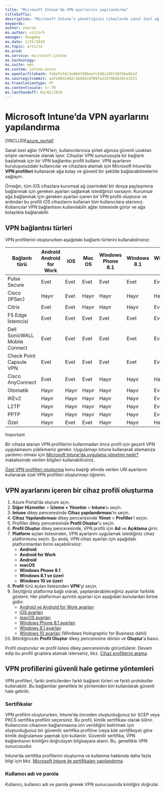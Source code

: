 ```yaml
---
title: "Microsoft Intune’da VPN ayarlarını yapılandırma"
titleSuffix: 
description: "Microsoft Intune’u yönettiğiniz cihazlarda sanal özel ağ (VPN) bağlantılarını yapılandırmak için kullanmayı öğrenin."
keywords: 
author: vhorne
ms.author: victorh
manager: dougeby
ms.date: 1/25/2018
ms.topic: article
ms.prod: 
ms.service: microsoft-intune
ms.technology: 
ms.suite: ems
ms.custom: intune-azure
ms.openlocfilehash: feba7e7dc3e88d7d9beefc548c20bf19fbba662d
ms.sourcegitcommit: aafed032492c1b5861d7097a335f9bbb29ce3221
ms.translationtype: HT
ms.contentlocale: tr-TR
ms.lasthandoff: 03/02/2018
---
```

# <a name="how-to-configure-vpn-settings-in-microsoft-intune"></a>Microsoft Intune’da VPN ayarlarını yapılandırma

[!INCLUDE[azure_portal](./includes/azure_portal.md)]

Sanal özel ağlar (VPN’ler), kullanıcılarınıza şirket ağınıza güvenli uzaktan erişim vermenize olanak tanır. Cihazlar VPN sunucusuyla bir bağlantı başlatmak için bir VPN bağlantısı profili kullanır. VPN ayarlarını kuruluşunuzdaki kullanıcılar ve cihazlara atamak için Microsoft Intune’da **VPN profilleri** kullanarak ağa kolay ve güvenli bir şekilde bağlanabilmelerini sağlayın.

Örneğin, tüm iOS cihazlara kurumsal ağ üzerindeki bir dosya paylaşımına bağlanmak için gereken ayarları sağlamak istediğinizi varsayın. Kurumsal ağa bağlanmak için gereken ayarları içeren bir VPN profili oluşturur ve ardından bu profili iOS cihazlarını kullanan tüm kullanıcılara atarsınız. Kullanıcılar VPN bağlantısını kullanılabilir ağlar listesinde görür ve ağa kolaylıkla bağlanabilir.

## <a name="vpn-connection-types"></a>VPN bağlantısı türleri

VPN profillerini oluştururken aşağıdaki bağlantı türlerini kullanabilirsiniz:

|Bağlantı türü|Android<br>Android for Work|iOS|Mac OS|Windows Phone 8.1|Windows 8.1|Windows 10|
|-|-|-|-|-|-|-|
|Pulse Secure|Evet|Evet|Evet|Evet|Evet|Evet|
|Cisco (IPSec)|Hayır|Evet|Hayır|Hayır|Hayır|Hayır|
|Citrix|Evet|Evet|Hayır|Hayır|Hayır|Evet|
|F5 Edge İstemcisi|Evet|Evet|Evet|Evet|Evet|Evet|
|Dell SonicWALL Mobile Connect|Evet|Evet|Evet|Evet|Evet|Evet|
|Check Point Capsule VPN|Evet|Evet|Evet|Evet|Evet|Evet|
|Cisco AnyConnect|Evet|Evet|Evet|Hayır|Hayır|Hayır|
|Otomatik|Hayır|Hayır|Hayır|Hayır|Hayır|Evet|
|IKEv2|Hayır|Hayır|Hayır|Hayır|Hayır|Evet|
|L2TP|Hayır|Hayır|Hayır|Hayır|Hayır|Evet|
|PPTP|Hayır|Hayır|Hayır|Hayır|Hayır|Evet|
|Özel|Hayır|Evet|Evet|Hayır|Hayır|Hayır|


> [!IMPORTANT]
> Bir cihaza atanan VPN profillerini kullanmadan önce profil için geçerli VPN uygulamasını yüklemeniz gerekir. Uygulamayı Intune kullanarak atamanıza yardımcı olması için [Microsoft Intune'da uygulama yönetimi nedir?](app-management.md) makalesinde verilen bilgileri kullanabilirsiniz.  

[Özel VPN profilleri oluşturma](custom-vpn-profiles-create.md) konu başlığı altında verilen URI ayarlarını kullanarak özel VPN profilleri oluşturmayı öğrenin.     

## <a name="create-a-device-profile-containing-vpn-settings"></a>VPN ayarlarını içeren bir cihaz profili oluşturma

1. Azure Portal’da oturum açın.
2. **Diğer Hizmetler** > **İzleme + Yönetim** > **Intune**’u seçin.
3. **Intune** dikey penceresinde **Cihaz yapılandırması**’nı seçin.
2. **Cihaz Yapılandırması** dikey penceresinde **Yönet** > **Profiller**’i seçin.
3. Profiller dikey penceresinde **Profil Oluştur**’u seçin.
4. **Profil Oluştur** dikey penceresinde, VPN profili için **Ad** ve **Açıklama** girin.
5. **Platform** açılan listesinden, VPN ayarlarını uygulamak istediğiniz cihaz platformunu seçin. Şu anda, VPN cihaz ayarları için aşağıdaki platformlardan birini seçebilirsiniz:
    - **Android**
    - **Android for Work**
    - **Android**
    - **macOS**
    - **Windows Phone 8.1**
    - **Windows 8.1 ve üzeri**
    - **Windows 10 ve üzeri**
6. **Profil** türü açılan listesinden **VPN**’yi seçin.
7. Seçtiğiniz platforma bağlı olarak, yapılandırabileceğiniz ayarlar farklılık gösterir. Her platformun ayrıntılı ayarları için aşağıdaki konulardan birine gidin:
    - [Android ve Android for Work ayarları](vpn-settings-android.md)
    - [iOS ayarları](vpn-settings-ios.md)
    - [macOS ayarları](vpn-settings-macos.md)
    - [Windows Phone 8.1 ayarları](vpn-settings-windows-phone-8-1.md)
    - [Windows 8.1 ayarları](vpn-settings-windows-8-1.md)
    - [Windows 10 ayarları](vpn-settings-windows-10.md) (Windows Holographic for Business dahil)
8. Bitirdiğinizde **Profil Oluştur** dikey penceresine dönün ve **Oluştur**’a basın.

Profil oluşturulur ve profil listesi dikey penceresinde görüntülenir.
Devam edip bu profili gruplara atamak isterseniz, bkz. [Cihaz profillerini atama](device-profile-assign.md).


## <a name="methods-of-securing-vpn-profiles"></a>VPN profillerini güvenli hale getirme yöntemleri

VPN profilleri, farklı üreticilerden farklı bağlantı türleri ve farklı protokoller kullanabilir. Bu bağlantılar genellikle iki yöntemden biri kullanılarak güvenli hale getirilir.

### <a name="certificates"></a>Sertifikalar

VPN profilini oluştururken, Intune’da önceden oluşturduğunuz bir SCEP veya PKCS sertifika profilini seçersiniz. Bu profil, kimlik sertifikası olarak bilinir. Kullanıcının cihazının bağlanmasına izin verildiğini belirtmek için oluşturduğunuz bir güvenilir sertifika profiline (veya *kök sertifikaya*) göre kimlik doğrulaması yapmak için kullanılır. Güvenilir sertifika, VPN bağlantısının kimliğini doğrulayan bilgisayara atanır. Bu, genellikle VPN sunucusudur.

Intune’da sertifika profillerini oluşturma ve kullanma hakkında daha fazla bilgi için bkz. [Microsoft Intune ile sertifikaları yapılandırma](certificates-configure.md).

### <a name="user-name-and-password"></a>Kullanıcı adı ve parola

Kullanıcı, kullanıcı adı ve parola girerek VPN sunucusunda kimliğini doğrular.

